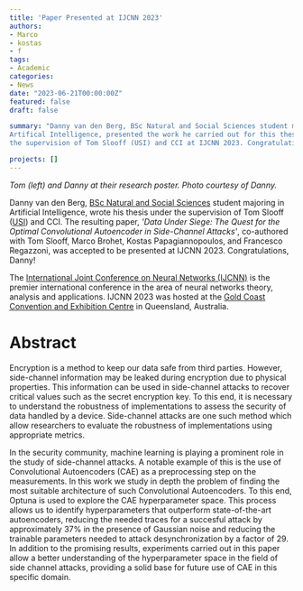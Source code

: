 ```yaml
---
title: 'Paper Presented at IJCNN 2023'
authors:
- Marco
- kostas
- f
tags:
- Academic
categories:
- News
date: "2023-06-21T00:00:00Z"
featured: false
draft: false

summary: "Danny van den Berg, BSc Natural and Social Sciences student majoring in
Artifical Intelligence, presented the work he carried out for this thesis under
the supervision of Tom Slooff (USI) and CCI at IJCNN 2023. Congratulations, Danny!"

projects: []
---
```


*Tom (left) and Danny at their research poster. Photo courtesy of Danny.*

Danny van den Berg, [BSc Natural and Social Sciences](https://www.uva.nl/programmas/bachelors/beta-gamma/beta-gamma.html)
student majoring in Artificial Intelligence, wrote his thesis under the supervision
of Tom Slooff ([USI](https://usi.to/bbhb)) and CCI. The resulting paper,
*'Data Under Siege: The Quest for the Optimal Convolutional Autoencoder in
Side-Channel Attacks'*, co-authored with Tom Slooff, Marco Brohet, Kostas
Papagiannopoulos, and Francesco Regazzoni, was accepted to be presented at
IJCNN 2023. Congratulations, Danny!

The [International Joint Conference on Neural Networks (IJCNN)](https://2023.ijcnn.org/)
is the premier international conference in the area of neural networks theory,
analysis and applications. IJCNN 2023 was hosted at the [Gold Coast Convention and Exhibition Centre](https://www.gccec.com.au/)
in Queensland, Australia.

# Abstract
Encryption is a method to keep our data safe from third parties. However,
side-channel information may be leaked during encryption due to physical
properties. This information can be used in side-channel attacks to recover
critical values such as the secret encryption key. To this end, it is necessary
to understand the robustness of implementations to assess the security of data
handled by a device. Side-channel attacks are one such method which allow
researchers to evaluate the robustness of implementations using appropriate
metrics.

In the security community, machine learning is playing a
prominent role in the study of side-channel attacks. A notable
example of this is the use of Convolutional Autoencoders (CAE)
as a preprocessing step on the measurements. In this work
we study in depth the problem of finding the most suitable
architecture of such Convolutional Autoencoders. To this end,
Optuna is used to explore the CAE hyperparameter space. This
process allows us to identify hyperparameters that outperform
state-of-the-art autoencoders, reducing the needed traces for
a succesful attack by approximately 37% in the presence of
Gaussian noise and reducing the trainable parameters needed
to attack desynchronization by a factor of 29. In addition to the
promising results, experiments carried out in this paper allow
a better understanding of the hyperparameter space in the field
of side channel attacks, providing a solid base for future use of
CAE in this specific domain.
